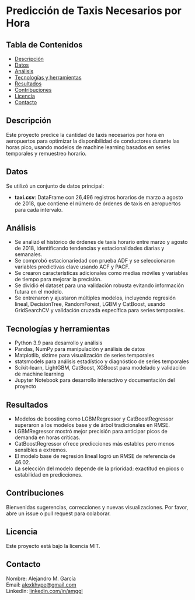 # Predicción de Taxis Necesarios por Hora

## Tabla de Contenidos
- [Descripción](#Descripción)
- [Datos](#Datos)
- [Análisis](#Análisis)
- [Tecnologías y herramientas](#Tecnologías-y-herramientas)
- [Resultados](#Resultados)
- [Contribuciones](#Contribuciones)
- [Licencia](#Licencia)
- [Contacto](#Contacto)

## Descripción
Este proyecto predice la cantidad de taxis necesarios por hora en aeropuertos para optimizar la disponibilidad de conductores durante las horas pico, usando modelos de machine learning basados en series temporales y remuestreo horario.

## Datos
Se utilizó un conjunto de datos principal:  
- **taxi.csv**: DataFrame con 26,496 registros horarios de marzo a agosto de 2018, que contiene el número de órdenes de taxis en aeropuertos para cada intervalo.

## Análisis
- Se analizó el histórico de órdenes de taxis horario entre marzo y agosto de 2018, identificando tendencias y estacionalidades diarias y semanales.
- Se comprobó estacionariedad con prueba ADF y se seleccionaron variables predictivas clave usando ACF y PACF.
- Se crearon características adicionales como medias móviles y variables de tiempo para mejorar la precisión.
- Se dividió el dataset para una validación robusta evitando información futura en el modelo.
- Se entrenaron y ajustaron múltiples modelos, incluyendo regresión lineal, DecisionTree, RandomForest, LGBM y CatBoost, usando GridSearchCV y validación cruzada específica para series temporales.

## Tecnologías y herramientas
- Python 3.9 para desarrollo y análisis
- Pandas, NumPy para manipulación y análisis de datos
- Matplotlib, sktime para visualización de series temporales
- statsmodels para análisis estadístico y diagnóstico de series temporales
- Scikit-learn, LightGBM, CatBoost, XGBoost para modelado y validación de machine learning
- Jupyter Notebook para desarrollo interactivo y documentación del proyecto

## Resultados
- Modelos de boosting como LGBMRegressor y CatBoostRegressor superaron a los modelos base y de árbol tradicionales en RMSE.
- LGBMRegressor mostró mejor precisión para anticipar picos de demanda en horas críticas.
- CatBoostRegressor ofrece predicciones más estables pero menos sensibles a extremos.
- El modelo base de regresión lineal logró un RMSE de referencia de 46.02.
- La selección del modelo depende de la prioridad: exactitud en picos o estabilidad en predicciones.

## Contribuciones
Bienvenidas sugerencias, correcciones y nuevas visualizaciones. Por favor, abre un issue o pull request para colaborar.

## Licencia
Este proyecto está bajo la licencia MIT.

## Contacto
Nombre: Alejandro M. García  
Email: [alexkhype@gmail.com](mailto:alexkhype@gmail.com)  
LinkedIn: [linkedin.com/in/amggl](https://linkedin.com/in/amggl)
